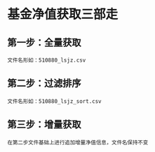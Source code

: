 # 基金净值获取三部走

## 第一步：全量获取
	文件名形如：510880_lsjz.csv
## 第二步：过滤排序
	文件名形如：510880_lsjz_sort.csv
## 第三步：增量获取
	在第二步文件基础上进行追加增量净值信息，文件名保持不变
